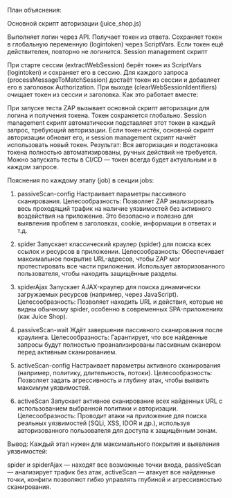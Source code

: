 План объяснения:

Основной скрипт авторизации (juice_shop.js)

Выполняет логин через API.
Получает токен из ответа.
Сохраняет токен в глобальную переменную (logintoken) через ScriptVars.
Если токен ещё действителен, повторно не логинится.
Session management скрипт

При старте сессии (extractWebSession) берёт токен из ScriptVars (logintoken) и сохраняет его в сессию.
Для каждого запроса (processMessageToMatchSession) достаёт токен из сессии и добавляет его в заголовок Authorization.
При выходе (clearWebSessionIdentifiers) очищает токен из сессии и заголовка.
Как это работает вместе:

При запуске теста ZAP вызывает основной скрипт авторизации для логина и получения токена.
Токен сохраняется глобально.
Session management скрипт автоматически подставляет этот токен в каждый запрос, требующий авторизации.
Если токен истёк, основной скрипт авторизации обновит его, и session management скрипт начнёт использовать новый токен.
Результат:
Вся авторизация и подстановка токена полностью автоматизированы, ручных действий не требуется.
Можно запускать тесты в CI/CD — токен всегда будет актуальным и в каждом запросе.


Пояснения по каждому этапу (job) в секции jobs:

1. passiveScan-config
Настраивает параметры пассивного сканирования.
Целесообразность:
Позволяет ZAP анализировать весь проходящий трафик на наличие уязвимостей без активного воздействия на приложение. Это безопасно и полезно для выявления проблем в заголовках, cookie, информации в ответах и т.д.

2. spider
Запускает классический краулер (spider) для поиска всех ссылок и ресурсов в приложении.
Целесообразность:
Обеспечивает максимальное покрытие URL-адресов, чтобы ZAP мог протестировать все части приложения. Использует авторизованного пользователя, чтобы находить защищённые разделы.

3. spiderAjax
Запускает AJAX-краулер для поиска динамически загружаемых ресурсов (например, через JavaScript).
Целесообразность:
Позволяет находить URL и действия, которые не видны обычному spider, особенно в современных SPA-приложениях (как Juice Shop).

4. passiveScan-wait
Ждёт завершения пассивного сканирования после краулинга.
Целесообразность:
Гарантирует, что все найденные запросы будут полностью проанализированы пассивным сканером перед активным сканированием.

5. activeScan-config
Настраивает параметры активного сканирования (например, политику, длительность, потоки).
Целесообразность:
Позволяет задать агрессивность и глубину атак, чтобы выявить максимум уязвимостей.

6. activeScan
Запускает активное сканирование всех найденных URL с использованием выбранной политики и авторизации.
Целесообразность:
Проводит атаки на приложение для поиска реальных уязвимостей (SQLi, XSS, IDOR и др.), используя авторизованного пользователя для доступа к защищённым зонам.

Вывод:
Каждый этап нужен для максимального покрытия и выявления уязвимостей:

spider и spiderAjax — находят все возможные точки входа,
passiveScan — анализирует трафик без атак,
activeScan — атакует все найденные точки,
конфиги позволяют гибко управлять глубиной и агрессивностью сканирования.
